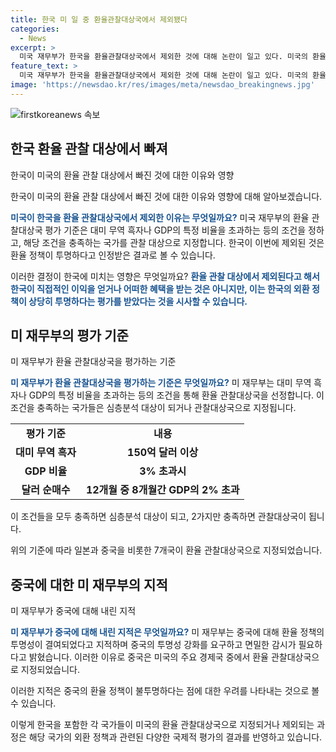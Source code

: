 ```yaml
---
title: 한국 미 일 중 환율관찰대상국에서 제외됐다
categories:
  - News
excerpt: >
  미국 재무부가 한국을 환율관찰대상국에서 제외한 것에 대해 논란이 일고 있다. 미국의 환율관찰대상국 리스트에는 중국과 일본 등 7개국이 포함되었는데, 한국은 2회 연속 제외되었다. 미 재무부는 중국의 환율 정책 투명성 결여를 지적하며 강한 감시가 필요하다고 밝혔다. 한편, 한국은 7년여 동안 연속적으로 관찰대상국으로 지정되었으나, 이로 인한 혜택은 없다는 지적도 나오고 있다. 한국의 환율 정책에 대한 논의가 이어질 전망이다.
feature_text: >
  미국 재무부가 한국을 환율관찰대상국에서 제외한 것에 대해 논란이 일고 있다. 미국의 환율관찰대상국 리스트에는 중국과 일본 등 7개국이 포함되었는데, 한국은 2회 연속 제외되었다. 미 재무부는 중국의 환율 정책 투명성 결여를 지적하며 강한 감시가 필요하다고 밝혔다. 한편, 한국은 7년여 동안 연속적으로 관찰대상국으로 지정되었으나, 이로 인한 혜택은 없다는 지적도 나오고 있다. 한국의 환율 정책에 대한 논의가 이어질 전망이다.
image: 'https://newsdao.kr/res/images/meta/newsdao_breakingnews.jpg'
---
```


<p><img src="https://newsdao.kr/res/images/meta/newsdao_breakingnews.jpg" alt="firstkoreanews 속보" /></p>

<h2 data-ke-size="size26">한국 환율 관찰 대상에서 빠져</h2>

<p data-ke-size="size16">한국이 미국의 환율 관찰 대상에서 빠진 것에 대한 이유와 영향</p>

<p>한국이 미국의 환율 관찰 대상에서 빠진 것에 대한 이유와 영향에 대해 알아보겠습니다.</p>

<p><b><span style="color: #1a5490;">미국이 한국을 환율 관찰대상국에서 제외한 이유는 무엇일까요?</span></b> 미국 재무부의 환율 관찰대상국 평가 기준은 대미 무역 흑자나 GDP의 특정 비율을 초과하는 등의 조건을 정하고, 해당 조건을 충족하는 국가를 관찰 대상으로 지정합니다. 한국이 이번에 제외된 것은 환율 정책이 투명하다고 인정받은 결과로 볼 수 있습니다.</p>

<p>이러한 결정이 한국에 미치는 영향은 무엇일까요? <b><span style="color: #1a5490;">환율 관찰 대상에서 제외된다고 해서 한국이 직접적인 이익을 얻거나 어떠한 혜택을 받는 것은 아니지만, 이는 한국의 외환 정책이 상당히 투명하다는 평가를 받았다는 것을 시사할 수 있습니다.</span></b></p>

<h2 data-ke-size="size26">미 재무부의 평가 기준</h2>

<p data-ke-size="size16">미 재무부가 환율 관찰대상국을 평가하는 기준</p>

<p><b><span style="color: #1a5490;">미 재무부가 환율 관찰대상국을 평가하는 기준은 무엇일까요?</span></b> 미 재무부는 대미 무역 흑자나 GDP의 특정 비율을 초과하는 등의 조건을 통해 환율 관찰대상국을 선정합니다. 이 조건을 충족하는 국가들은 심층분석 대상이 되거나 관찰대상국으로 지정됩니다.</p>

<table>
    <tr>
        <td style="text-align: center; height: 17px;"><b>평가 기준</b></td>
        <td style="text-align: center; height: 17px;"><b>내용</b></td>
    </tr>
    <tr>
        <td style="text-align: center; height: 17px;"><b>대미 무역 흑자</b></td>
        <td style="text-align: center; height: 17px;"><b>150억 달러 이상</b></td>
    </tr>
    <tr>
        <td style="text-align: center; height: 17px;"><b>GDP 비율</b></td>
        <td style="text-align: center; height: 17px;"><b>3% 초과시</b></td>
    </tr>
    <tr>
        <td style="text-align: center; height: 17px;"><b>달러 순매수</b></td>
        <td style="text-align: center; height: 17px;"><b>12개월 중 8개월간 GDP의 2% 초과</b></td>
    </tr>
</table>

<p>이 조건들을 모두 충족하면 심층분석 대상이 되고, 2가지만 충족하면 관찰대상국이 됩니다.</p>

<p>위의 기준에 따라 일본과 중국을 비롯한 7개국이 환율 관찰대상국으로 지정되었습니다.</p>

<h2 data-ke-size="size26">중국에 대한 미 재무부의 지적</h2>

<p data-ke-size="size16">미 재무부가 중국에 대해 내린 지적</p>

<p><b><span style="color: #1a5490;">미 재무부가 중국에 대해 내린 지적은 무엇일까요?</span></b> 미 재무부는 중국에 대해 환율 정책의 투명성이 결여되었다고 지적하며 중국의 투명성 강화를 요구하고 면밀한 감시가 필요하다고 밝혔습니다. 이러한 이유로 중국은 미국의 주요 경제국 중에서 환율 관찰대상국으로 지정되었습니다.</p>

<p>이러한 지적은 중국의 환율 정책이 불투명하다는 점에 대한 우려를 나타내는 것으로 볼 수 있습니다.</p>

<p>이렇게 한국을 포함한 각 국가들이 미국의 환율 관찰대상국으로 지정되거나 제외되는 과정은 해당 국가의 외환 정책과 관련된 다양한 국제적 평가의 결과를 반영하고 있습니다.</p>

